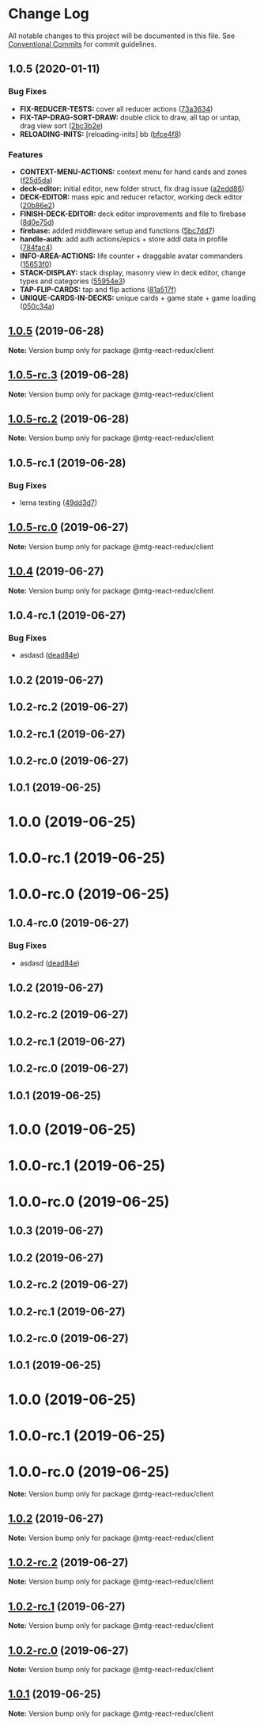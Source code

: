 # Change Log

All notable changes to this project will be documented in this file.
See [Conventional Commits](https://conventionalcommits.org) for commit guidelines.

## 1.0.5 (2020-01-11)


### Bug Fixes

* **FIX-REDUCER-TESTS:** cover all reducer actions ([73a3634](https://github.com/okonech/mtg-react-redux/commit/73a3634f2dc8bfba8ae1cca3fb1ba1fe8160e9f7))
* **FIX-TAP-DRAG-SORT-DRAW:** double click to draw, all tap or untap, drag view sort ([2bc3b2e](https://github.com/okonech/mtg-react-redux/commit/2bc3b2ef982a6460ef58037b1991b616530f5d90))
* **RELOADING-INITS:** [reloading-inits] bb ([bfce4f8](https://github.com/okonech/mtg-react-redux/commit/bfce4f80cd9e6ad26959a4c272c846950545dd63))


### Features

* **CONTEXT-MENU-ACTIONS:** context menu for hand cards and zones ([f25d5da](https://github.com/okonech/mtg-react-redux/commit/f25d5da42fbd4266c33498dc0e9a9de002c23e9f))
* **deck-editor:** initial editor, new folder struct, fix drag issue ([a2edd86](https://github.com/okonech/mtg-react-redux/commit/a2edd86316bbe7b2b4aadac6fd673aea884fea33))
* **DECK-EDITOR:** mass epic and reducer refactor, working deck editor ([20b86e2](https://github.com/okonech/mtg-react-redux/commit/20b86e240ee2df7192e4012a751c4dcf3bcf9077))
* **FINISH-DECK-EDITOR:** deck editor improvements and file to firebase ([8d0e75d](https://github.com/okonech/mtg-react-redux/commit/8d0e75dcf5fab5705033005407389344a5242233))
* **firebase:** added middleware setup and functions ([5bc7dd7](https://github.com/okonech/mtg-react-redux/commit/5bc7dd7eb42077b7a777e3c29a8b03d45935ebaa))
* **handle-auth:** add auth actions/epics + store addl data in profile ([784fac4](https://github.com/okonech/mtg-react-redux/commit/784fac43ad33dee3996b037f966a642839c1389e))
* **INFO-AREA-ACTIONS:** life counter + draggable avatar commanders ([15653f0](https://github.com/okonech/mtg-react-redux/commit/15653f0db6576c68462adc19b8bb8afaddfd809c))
* **STACK-DISPLAY:** stack display, masonry view in deck editor, change types and categories ([55954e3](https://github.com/okonech/mtg-react-redux/commit/55954e34373b42c667c2b9d31991bd8763917698))
* **TAP-FLIP-CARDS:** tap and flip actions ([81a517f](https://github.com/okonech/mtg-react-redux/commit/81a517f3845611ddad573af3fbf7c889262b338c))
* **UNIQUE-CARDS-IN-DECKS:** unique cards + game state + game loading ([050c34a](https://github.com/okonech/mtg-react-redux/commit/050c34ad746cff26987e6a03e745807340ca1be0))






## [1.0.5](https://github.com/okonech/mtg-react-redux/compare/@mtg-react-redux/client@1.0.5-rc.3...@mtg-react-redux/client@1.0.5) (2019-06-28)

**Note:** Version bump only for package @mtg-react-redux/client





## [1.0.5-rc.3](https://github.com/okonech/mtg-react-redux/compare/@mtg-react-redux/client@1.0.5-rc.2...@mtg-react-redux/client@1.0.5-rc.3) (2019-06-28)

**Note:** Version bump only for package @mtg-react-redux/client





## [1.0.5-rc.2](https://github.com/okonech/mtg-react-redux/compare/@mtg-react-redux/client@1.0.5-rc.1...@mtg-react-redux/client@1.0.5-rc.2) (2019-06-28)

**Note:** Version bump only for package @mtg-react-redux/client





## 1.0.5-rc.1 (2019-06-28)


### Bug Fixes

* lerna testing ([49dd3d7](https://github.com/okonech/mtg-react-redux/commit/49dd3d7))






## [1.0.5-rc.0](https://github.com/okonech/mtg-react-redux/compare/@mtg-react-redux/client@1.0.4...@mtg-react-redux/client@1.0.5-rc.0) (2019-06-27)

**Note:** Version bump only for package @mtg-react-redux/client





## [1.0.4](https://github.com/okonech/mtg-react-redux/compare/@mtg-react-redux/client@1.0.4-rc.1...@mtg-react-redux/client@1.0.4) (2019-06-27)

**Note:** Version bump only for package @mtg-react-redux/client





## 1.0.4-rc.1 (2019-06-27)


### Bug Fixes

* asdasd ([dead84e](https://github.com/okonech/mtg-react-redux/commit/dead84e))



## 1.0.2 (2019-06-27)



## 1.0.2-rc.2 (2019-06-27)



## 1.0.2-rc.1 (2019-06-27)



## 1.0.2-rc.0 (2019-06-27)



## 1.0.1 (2019-06-25)



# 1.0.0 (2019-06-25)



# 1.0.0-rc.1 (2019-06-25)



# 1.0.0-rc.0 (2019-06-25)






## 1.0.4-rc.0 (2019-06-27)


### Bug Fixes

* asdasd ([dead84e](https://github.com/okonech/mtg-react-redux/commit/dead84e))



## 1.0.2 (2019-06-27)



## 1.0.2-rc.2 (2019-06-27)



## 1.0.2-rc.1 (2019-06-27)



## 1.0.2-rc.0 (2019-06-27)



## 1.0.1 (2019-06-25)



# 1.0.0 (2019-06-25)



# 1.0.0-rc.1 (2019-06-25)



# 1.0.0-rc.0 (2019-06-25)






## 1.0.3 (2019-06-27)



## 1.0.2 (2019-06-27)



## 1.0.2-rc.2 (2019-06-27)



## 1.0.2-rc.1 (2019-06-27)



## 1.0.2-rc.0 (2019-06-27)



## 1.0.1 (2019-06-25)



# 1.0.0 (2019-06-25)



# 1.0.0-rc.1 (2019-06-25)



# 1.0.0-rc.0 (2019-06-25)

**Note:** Version bump only for package @mtg-react-redux/client





## [1.0.2](https://github.com/okonech/mtg-react-redux/compare/v1.0.2-rc.2...v1.0.2) (2019-06-27)

**Note:** Version bump only for package @mtg-react-redux/client





## [1.0.2-rc.2](https://github.com/okonech/mtg-react-redux/compare/v1.0.2-rc.1...v1.0.2-rc.2) (2019-06-27)

**Note:** Version bump only for package @mtg-react-redux/client





## [1.0.2-rc.1](https://github.com/okonech/mtg-react-redux/compare/v1.0.2-rc.0...v1.0.2-rc.1) (2019-06-27)

**Note:** Version bump only for package @mtg-react-redux/client





## [1.0.2-rc.0](https://github.com/okonech/mtg-react-redux/compare/v1.0.1...v1.0.2-rc.0) (2019-06-27)

**Note:** Version bump only for package @mtg-react-redux/client





## [1.0.1](https://github.com/okonech/mtg-react-redux/compare/v1.0.0...v1.0.1) (2019-06-25)

**Note:** Version bump only for package @mtg-react-redux/client
